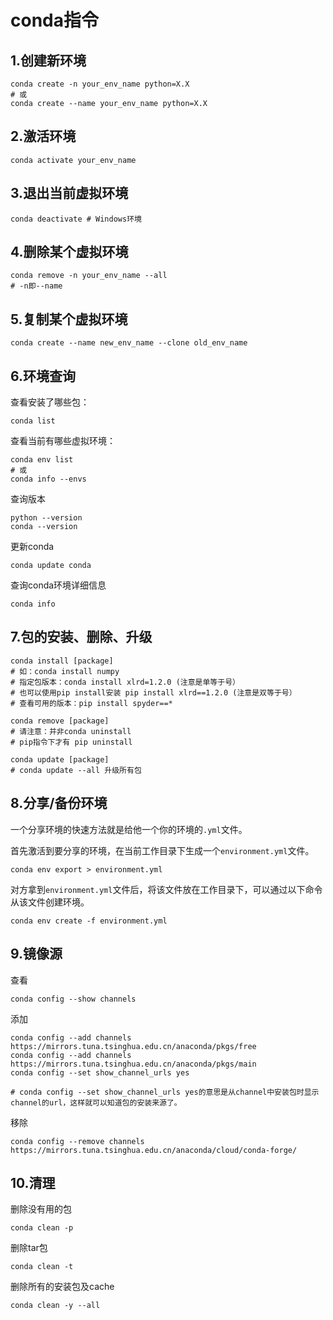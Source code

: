 # conda指令

## 1.创建新环境

```
conda create -n your_env_name python=X.X 
# 或
conda create --name your_env_name python=X.X
```

## 2.激活环境

```
conda activate your_env_name
```

## 3.退出当前虚拟环境

```
conda deactivate # Windows环境
```

## 4.删除某个虚拟环境

```
conda remove -n your_env_name --all
# -n即--name
```

## 5.复制某个虚拟环境

```
conda create --name new_env_name --clone old_env_name 
```

## 6.环境查询

查看安装了哪些包：

```
conda list
```

查看当前有哪些虚拟环境：

```
conda env list
# 或
conda info --envs
```

查询版本

```
python --version
conda --version
```

更新conda

```
conda update conda
```

查询conda环境详细信息

```
conda info
```

## 7.包的安装、删除、升级

```
conda install [package] 
# 如：conda install numpy
# 指定包版本：conda install xlrd=1.2.0 (注意是单等于号）
# 也可以使用pip install安装 pip install xlrd==1.2.0 (注意是双等于号）
# 查看可用的版本：pip install spyder==*

conda remove [package] 
# 请注意：并非conda uninstall
# pip指令下才有 pip uninstall

conda update [package]
# conda update --all 升级所有包
```

## 8.分享/备份环境

一个分享环境的快速方法就是给他一个你的环境的`.yml`文件。

首先激活到要分享的环境，在当前工作目录下生成一个`environment.yml`文件。

```
conda env export > environment.yml
```

对方拿到`environment.yml`文件后，将该文件放在工作目录下，可以通过以下命令从该文件创建环境。

```
conda env create -f environment.yml
```

## 9.镜像源

查看

```
conda config --show channels
```

添加

```
conda config --add channels https://mirrors.tuna.tsinghua.edu.cn/anaconda/pkgs/free
conda config --add channels https://mirrors.tuna.tsinghua.edu.cn/anaconda/pkgs/main
conda config --set show_channel_urls yes
 
# conda config --set show_channel_urls yes的意思是从channel中安装包时显示channel的url，这样就可以知道包的安装来源了。
```

移除

```
conda config --remove channels https://mirrors.tuna.tsinghua.edu.cn/anaconda/cloud/conda-forge/
```

## 10.清理

删除没有用的包

```
conda clean -p     
```

删除tar包

```
conda clean -t     
```

删除所有的安装包及cache

```
conda clean -y --all 
```

